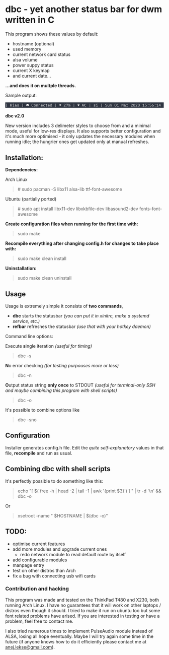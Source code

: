 # dbc - yet another status bar for dwm written in C

This program shows these values by default:

- hostname (optional)
- used memory
- current network card status
- alsa volume
- power suppy status
- current X keymap
- and current date...

**...and does it on multple threads.**


Sample output:

![alt text](https://github.com/anejl/dbc/blob/master/demo.png "Sample output")

**dbc v2.0**

New version includes 3 delimeter styles to choose from and a minimal mode, useful for low-res displays. It also supports better configuration and it's much more optimised - it only updates the necessary modules when running idle; the hungrier ones get updated only at manual refreshes.

## Installation:

**Dependencies:**

Arch Linux

> \# sudo pacman -S libx11 alsa-lib ttf-font-awesome

Ubuntu (partially ported)

> \# sudo apt install libx11-dev libxkbfile-dev libasound2-dev fonts-font-awesome


**Create configuration files when running for the first time with:**

> sudo make

**Recompile everything after changing config.h for changes to take place with:**

> sudo make clean install

**Uninstallation:**

> sudo make clean uninstall

## Usage

Usage is extremely simple it consists of **two commands**, 

- **dbc** starts the statusbar *(you can put it in xinitrc, make a systemd service, etc.)*
- **refbar** refreshes the statusbar *(use that with your hotkey daemon)*

Command line options:

Execute **s**ingle iteration *(useful for timing)*

> dbc -s

**N**o error checking *(for testing purpouses more or less)*

> dbc -n

**O**utput status string **only once** to STDOUT *(useful for terminal-only SSH and maybe combining this program with shell scripts)*

> dbc -o

It's possible to combine options like

> dbc -sno

## Configuration

Installer generates config.h file. Edit the *quite self-explanatory* values in that file, **recompile** and run as usual.

## Combining dbc with shell scripts

It's perfectly possible to do something like this:

> echo "[ $( free -h | head -2 | tail -1 | awk '{print $3}') ] " | tr -d '\n' && dbc -o

Or

> xsetroot -name " $HOSTNAME | $(dbc -o)"

## TODO:

- optimise current features 
- add more modules and upgrade current ones
	- redo network module to read default route by itself 
- add configurable modules
- manpage entry
- test on other distros than Arch
- fix a bug with connecting usb wifi cards

### Contribution and hacking

This program was made and tested on the ThinkPad T480 and X230, both running Arch Linux. I have no guarantees that it will work on other laptops / distros even though it should. I tried to make it run on ubuntu too but some font related problems have arised. If you are interested in testing or have a problem, feel free to contact me. 

I also tried numerous times to implement PulseAudio module instead of ALSA, losing all hope eventually. Maybe I will try again some time in the future (if anyone knows how to do it efficiently please contact me at anej.lekse@gmail.com).
